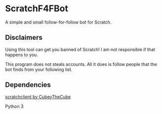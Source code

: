 # ScratchF4FBot
A simple and small follow-for-follow bot for Scratch.
## Disclaimers
Using this tool can get you banned of Scratch! I am not responsible if that happens to you.

This program does not steals accounts. All it does is follow people that the bot finds from your following list.
## Dependencies
[scratchclient by CubeyTheCube](https://github.com/CubeyTheCube/scratchclient)

Python 3
